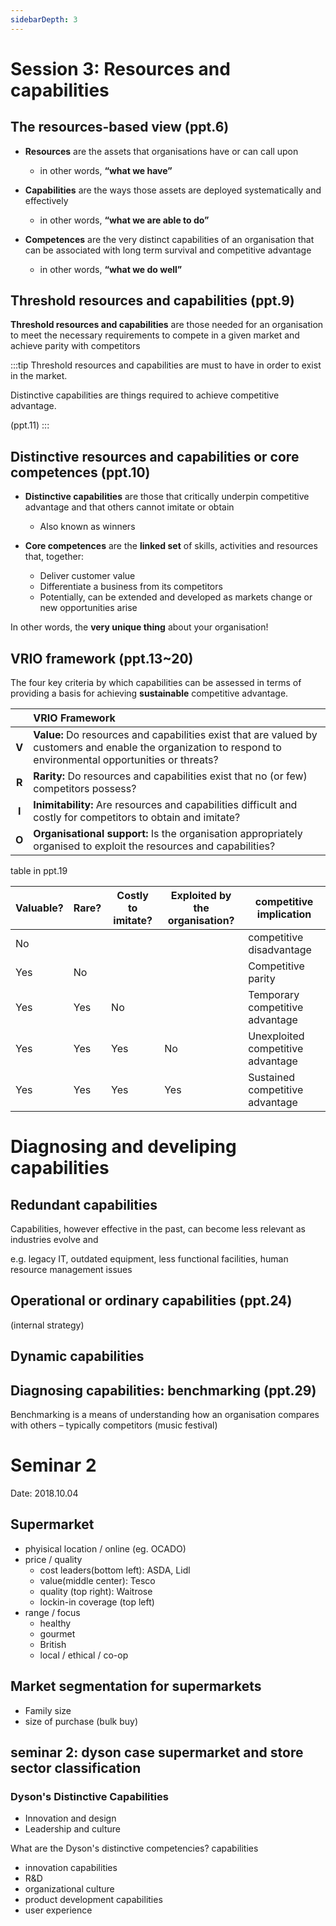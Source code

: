```yaml
---
sidebarDepth: 3
---
```

# Session 3: Resources and capabilities

## The resources-based view (ppt.6)

- **Resources** are the assets that organisations have or can call upon

  - in other words, **“what we have”**

- **Capabilities** are the ways those assets are deployed systematically and effectively

  - in other words, **“what we are able to do”**

- **Competences** are the very distinct capabilities of an organisation that can be associated with long term survival and competitive advantage
  - in other words, **“what we do well”**

## Threshold resources and capabilities (ppt.9)

**Threshold resources and capabilities** are those needed for an organisation to meet the necessary requirements to compete in a given market and achieve parity with competitors

:::tip
Threshold resources and capabilities are must to have in order to exist in the market.

Distinctive capabilities are things required to achieve competitive advantage.

(ppt.11)
:::

## Distinctive resources and capabilities or core competences (ppt.10)

- **Distinctive capabilities** are those that critically underpin competitive advantage and that others cannot imitate or obtain

  - Also known as winners

- **Core competences** are the **linked set** of skills, activities and resources that, together:

  - Deliver customer value
  - Differentiate a business from its competitors
  - Potentially, can be extended and developed as markets change or new opportunities arise

In other words, the **very unique thing** about your organisation!

## VRIO framework (ppt.13~20)

The four key criteria by which capabilities can be assessed in terms of providing a basis for achieving **sustainable** competitive advantage.

| | VRIO Framework|
|:--:|:--|
|**V**|**Value:** Do resources and capabilities exist that are valued by customers and enable the organization to respond to environmental opportunities or threats?|
|**R**|**Rarity:** Do resources and capabilities exist that no (or few) competitors possess?|
|**I**|**Inimitability:** Are resources and capabilities difficult and costly for competitors to obtain and imitate?|
|**O**|**Organisational support:** Is the organisation appropriately organised to exploit the resources and capabilities?|

table in ppt.19

| Valuable? | Rare? | Costly to imitate? | Exploited by the organisation? | competitive implication           |
| --------- | ----- | ------------------ | ------------------------------ | --------------------------------- |
| No        |       |                    |                                | competitive disadvantage          |
| Yes       | No    |                    |                                | Competitive parity                |
| Yes       | Yes   | No                 |                                | Temporary competitive advantage   |
| Yes       | Yes   | Yes                | No                             | Unexploited competitive advantage |
| Yes       | Yes   | Yes                | Yes                            | Sustained competitive advantage   |

# Diagnosing and develiping capabilities

## Redundant capabilities
Capabilities, however effective in the past, can become less relevant as industries evolve and 

e.g. legacy IT, outdated equipment, less functional facilities, human resource management issues

## Operational or ordinary capabilities (ppt.24)
(internal strategy)

## Dynamic capabilities

## Diagnosing capabilities: benchmarking (ppt.29)

Benchmarking is a means of understanding how an organisation compares with others – typically competitors (music festival)











# Seminar 2 
Date: 2018.10.04

## Supermarket 
- phyisical location / online (eg. OCADO)
- price / quality
  - cost leaders(bottom left): ASDA, Lidl
  - value(middle center): Tesco
  - quality (top right): Waitrose
  - lockin-in coverage (top left)
- range / focus
  - healthy
  - gourmet
  - British
  - local / ethical / co-op

## Market segmentation for supermarkets
- Family size
- size of purchase (bulk buy)



## seminar 2: dyson case supermarket and store sector classification

### Dyson's Distinctive Capabilities
- Innovation and design
- Leadership and culture

What are the Dyson's distinctive competencies? capabilities
- innovation capabilities
- R&D
- organizational culture
- product development capabilities
- user experience

